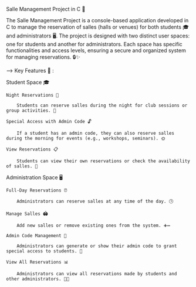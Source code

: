 Salle Management Project in C 🚀

The Salle Management Project is a console-based application developed in C to manage the reservation of salles (halls or venues) for both students 🎓 and administrators 🖥️. The project is designed with two distinct user spaces: one for students and another for administrators. Each space has specific functionalities and access levels, ensuring a secure and organized system for managing reservations. 🔒✨

--> Key Features 🔑 :

Student Space 🎓

    Night Reservations 🌙

        Students can reserve salles during the night for club sessions or group activities. 🎉

    Special Access with Admin Code 🔓

        If a student has an admin code, they can also reserve salles during the morning for events (e.g., workshops, seminars). 🌞

    View Reservations 📋

        Students can view their own reservations or check the availability of salles. 👀

Administration Space 🖥️

    Full-Day Reservations ⏰

        Administrators can reserve salles at any time of the day. 🕒

    Manage Salles 🏟️

        Add new salles or remove existing ones from the system. ➕➖

    Admin Code Management 🔐

        Administrators can generate or show their admin code to grant special access to students. 🔑

    View All Reservations 📊

        Administrators can view all reservations made by students and other administrators. 👨‍💻
